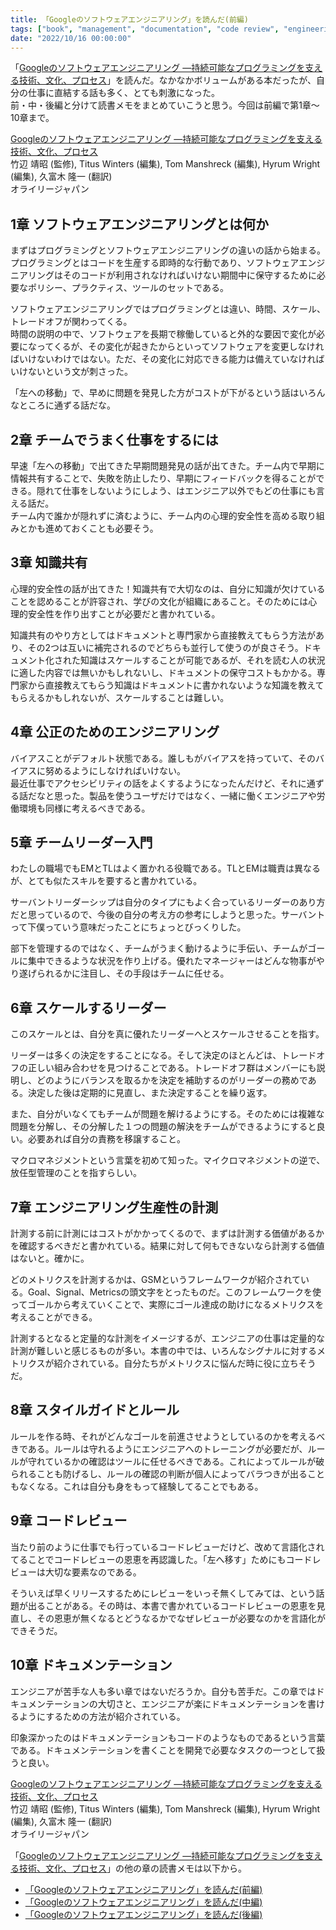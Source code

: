 ```yaml
---
title: 「Googleのソフトウェアエンジニアリング」を読んだ(前編)
tags: ["book", "management", "documentation", "code review", "engineering"]
date: "2022/10/16 00:00:00"
---
```


「<a href="https://af.moshimo.com/af/c/click?a_id=3489058&amp;p_id=170&amp;pc_id=185&amp;pl_id=4062&amp;url=https%3A%2F%2Fwww.amazon.co.jp%2Fdp%2F4873119650" rel="nofollow" referrerpolicy="no-referrer-when-downgrade" target="_blank">Googleのソフトウェアエンジニアリング ―持続可能なプログラミングを支える技術、文化、プロセス</a>」を読んだ。なかなかボリュームがある本だったが、自分の仕事に直結する話も多く、とても刺激になった。  
前・中・後編と分けて読書メモをまとめていこうと思う。今回は前編で第1章〜10章まで。
<img src="//i.moshimo.com/af/i/impression?a_id=3489058&amp;p_id=170&amp;pc_id=185&amp;pl_id=4062" alt="" width="1" height="1" style="border: 0px;" />

<div class="amazon-box">
<div>
<a href="https://af.moshimo.com/af/c/click?a_id=3489058&amp;p_id=170&amp;pc_id=185&amp;pl_id=4062&amp;url=https%3A%2F%2Fwww.amazon.co.jp%2Fdp%2F4873119650" rel="nofollow" referrerpolicy="no-referrer-when-downgrade" target="_blank"><img src="https://images-fe.ssl-images-amazon.com/images/I/4113eD01v2L._SL160_.jpg" alt="" style="border: none;" /></a>
</div>
<div>
<a href="https://af.moshimo.com/af/c/click?a_id=3489058&amp;p_id=170&amp;pc_id=185&amp;pl_id=4062&amp;url=https%3A%2F%2Fwww.amazon.co.jp%2Fdp%2F4873119650" rel="nofollow" referrerpolicy="no-referrer-when-downgrade" target="_blank">Googleのソフトウェアエンジニアリング ―持続可能なプログラミングを支える技術、文化、プロセス</a><br>
竹辺 靖昭 (監修), Titus Winters (編集), Tom Manshreck (編集), Hyrum Wright (編集), 久富木 隆一  (翻訳)<br>
オライリージャパン
</div>
</div>
<img src="//i.moshimo.com/af/i/impression?a_id=3489058&amp;p_id=170&amp;pc_id=185&amp;pl_id=4062" alt="" width="1" height="1" style="border: 0px;" />

## 1章 ソフトウェアエンジニアリングとは何か
まずはプログラミングとソフトウェアエンジニアリングの違いの話から始まる。プログラミングとはコードを生産する即時的な行動であり、ソフトウェアエンジニアリングはそのコードが利用されなければいけない期間中に保守するために必要なポリシー、プラクティス、ツールのセットである。

ソフトウェアエンジニアリングではプログラミングとは違い、時間、スケール、トレードオフが関わってくる。  
時間の説明の中で、ソフトウェアを長期で稼働していると外的な要因で変化が必要になってくるが、その変化が起きたからといってソフトウェアを変更しなければいけないわけではない。ただ、その変化に対応できる能力は備えていなければいけないという文が刺さった。

「左への移動」で、早めに問題を発見した方がコストが下がるという話はいろんなところに通ずる話だな。

## 2章 チームでうまく仕事をするには
早速「左への移動」で出てきた早期問題発見の話が出てきた。チーム内で早期に情報共有することで、失敗を防止したり、早期にフィードバックを得ることができる。隠れて仕事をしないようにしよう、はエンジニア以外でもどの仕事にも言える話だ。  
チーム内で誰かが隠れずに済むように、チーム内の心理的安全性を高める取り組みとかも進めておくことも必要そう。

## 3章 知識共有
心理的安全性の話が出てきた！知識共有で大切なのは、自分に知識が欠けていることを認めることが許容され、学びの文化が組織にあること。そのためには心理的安全性を作り出すことが必要だと書かれている。

知識共有のやり方としてはドキュメントと専門家から直接教えてもらう方法があり、その2つは互いに補完されるのでどちらも並行して使うのが良さそう。ドキュメント化された知識はスケールすることが可能であるが、それを読む人の状況に適した内容では無いかもしれないし、ドキュメントの保守コストもかかる。専門家から直接教えてもらう知識はドキュメントに書かれないような知識を教えてもらえるかもしれないが、スケールすることは難しい。

## 4章 公正のためのエンジニアリング
バイアスことがデフォルト状態である。誰しもがバイアスを持っていて、そのバイアスに努めるようにしなければいけない。  
最近仕事でアクセシビリティの話をよくするようになったんだけど、それに通ずる話だなと思った。製品を使うユーザだけではなく、一緒に働くエンジニアや労働環境も同様に考えるべきである。

## 5章 チームリーダー入門
わたしの職場でもEMとTLはよく置かれる役職である。TLとEMは職責は異なるが、とても似たスキルを要すると書かれている。

サーバントリーダーシップは自分のタイプにもよく合っているリーダーのあり方だと思っているので、今後の自分の考え方の参考にしようと思った。サーバントって下僕っていう意味だったことにちょっとびっくりした。

部下を管理するのではなく、チームがうまく動けるように手伝い、チームがゴールに集中できるような状況を作り上げる。優れたマネージャーはどんな物事がやり遂げられるかに注目し、その手段はチームに任せる。

## 6章 スケールするリーダー
このスケールとは、自分を真に優れたリーダーへとスケールさせることを指す。

リーダーは多くの決定をすることになる。そして決定のほとんどは、トレードオフの正しい組み合わせを見つけることである。トレードオフ群はメンバーにも説明し、どのようにバランスを取るかを決定を補助するのがリーダーの務めである。決定した後は定期的に見直し、また決定することを繰り返す。

また、自分がいなくてもチームが問題を解けるようにする。そのためには複雑な問題を分解し、その分解した１つの問題の解決をチームができるようにすると良い。必要あれば自分の責務を移譲すること。

マクロマネジメントという言葉を初めて知った。マイクロマネジメントの逆で、放任型管理のことを指すらしい。

## 7章 エンジニアリング生産性の計測
計測する前に計測にはコストがかかってくるので、まずは計測する価値があるかを確認するべきだと書かれている。結果に対して何もできないなら計測する価値はないと。確かに。

どのメトリクスを計測するかは、GSMというフレームワークが紹介されている。Goal、Signal、Metricsの頭文字をとったものだ。このフレームワークを使ってゴールから考えていくことで、実際にゴール達成の助けになるメトリクスを考えることができる。

計測するとなると定量的な計測をイメージするが、エンジニアの仕事は定量的な計測が難しいと感じるものが多い。本書の中では、いろんなシグナルに対するメトリクスが紹介されている。自分たちがメトリクスに悩んだ時に役に立ちそうだ。

## 8章 スタイルガイドとルール
ルールを作る時、それがどんなゴールを前進させようとしているのかを考えるべきである。ルールは守れるようにエンジニアへのトレーニングが必要だが、ルールが守れているかの確認はツールに任せるべきである。これによってルールが破られることも防げるし、ルールの確認の判断が個人によってバラつきが出ることもなくなる。これは自分も身をもって経験してることでもある。

## 9章 コードレビュー
当たり前のように仕事でも行っているコードレビューだけど、改めて言語化されてることでコードレビューの恩恵を再認識した。「左へ移す」ためにもコードレビューは大切な要素なのである。

そういえば早くリリースするためにレビューをいっそ無くしてみては、という話題が出ることがある。その時は、本書で書かれているコードレビューの恩恵を見直し、その恩恵が無くなるとどうなるかでなぜレビューが必要なのかを言語化ができそうだ。

## 10章 ドキュメンテーション
エンジニアが苦手な人も多い章ではないだろうか。自分も苦手だ。この章ではドキュメンテーションの大切さと、エンジニアが楽にドキュメンテーションを書けるようにするための方法が紹介されている。

印象深かったのはドキュメンテーションもコードのようなものであるという言葉である。ドキュメンテーションを書くことを開発で必要なタスクの一つとして扱うと良い。

<div class="amazon-box">
<div>
<a href="https://af.moshimo.com/af/c/click?a_id=3489058&amp;p_id=170&amp;pc_id=185&amp;pl_id=4062&amp;url=https%3A%2F%2Fwww.amazon.co.jp%2Fdp%2F4873119650" rel="nofollow" referrerpolicy="no-referrer-when-downgrade" target="_blank"><img src="https://images-fe.ssl-images-amazon.com/images/I/4113eD01v2L._SL160_.jpg" alt="" style="border: none;" /></a>
</div>
<div>
<a href="https://af.moshimo.com/af/c/click?a_id=3489058&amp;p_id=170&amp;pc_id=185&amp;pl_id=4062&amp;url=https%3A%2F%2Fwww.amazon.co.jp%2Fdp%2F4873119650" rel="nofollow" referrerpolicy="no-referrer-when-downgrade" target="_blank">Googleのソフトウェアエンジニアリング ―持続可能なプログラミングを支える技術、文化、プロセス</a><br>
竹辺 靖昭 (監修), Titus Winters (編集), Tom Manshreck (編集), Hyrum Wright (編集), 久富木 隆一  (翻訳)<br>
オライリージャパン
</div>
</div>
<img src="//i.moshimo.com/af/i/impression?a_id=3489058&amp;p_id=170&amp;pc_id=185&amp;pl_id=4062" alt="" width="1" height="1" style="border: 0px;" />

「<a href="https://af.moshimo.com/af/c/click?a_id=3489058&amp;p_id=170&amp;pc_id=185&amp;pl_id=4062&amp;url=https%3A%2F%2Fwww.amazon.co.jp%2Fdp%2F4873119650" rel="nofollow" referrerpolicy="no-referrer-when-downgrade" target="_blank">Googleのソフトウェアエンジニアリング ―持続可能なプログラミングを支える技術、文化、プロセス</a>」の他の章の読書メモは以下から。
- <a href="https://kanoe.dev/blog/google-software-engineering" target="_blank">「Googleのソフトウェアエンジニアリング」を読んだ(前編)</a>
- <a href="https://kanoe.dev/blog/google-software-engineering-2" target="_blank">「Googleのソフトウェアエンジニアリング」を読んだ(中編)</a>
- <a href="https://kanoe.dev/blog/google-software-engineering-3" target="_blank">「Googleのソフトウェアエンジニアリング」を読んだ(後編)</a>

